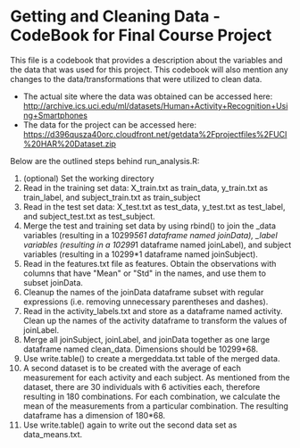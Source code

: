 Getting and Cleaning Data - CodeBook for Final Course Project
====================================================

This file is a codebook that provides a description about the variables and the data that was used for this project. 
This codebook will also mention any changes to the data/transformations that were utilized to clean data. 

* The actual site where the data was obtained can be accessed here: http://archive.ics.uci.edu/ml/datasets/Human+Activity+Recognition+Using+Smartphones
* The data for the project can be accessed here: https://d396qusza40orc.cloudfront.net/getdata%2Fprojectfiles%2FUCI%20HAR%20Dataset.zip 

Below are the outlined steps behind run_analysis.R: 
1. (optional) Set the working directory
2. Read in the training set data: X_train.txt as train_data, y_train.txt as train_label, and subject_train.txt as train_subject 
3. Read in the test set data: X_test.txt as test_data, y_test.txt as test_label, and subject_test.txt as test_subject.
4. Merge the test and training set data by using rbind() to join the _data variables (resulting in a 10299*561 dataframe named  joinData), _label variables (resulting in a 10299*1 dataframe named joinLabel), and subject variables (resulting in a 10299*1 dataframe named joinSubject). 
5. Read in the features.txt file as features. Obtain the observations with columns that have "Mean" or "Std" in the names, and use them to subset joinData.
6. Cleanup the names of the joinData dataframe subset with regular expressions (i.e. removing unnecessary parentheses and dashes).
7. Read in the activity_labels.txt and store as a dataframe named activity. Clean up the names of the activity dataframe to transform the values of joinLabel. 
8. Merge all joinSubject, joinLabel, and joinData together as one large dataframe named clean_data. Dimensions should be 10299*68. 
9. Use write.table() to create a mergeddata.txt table of the merged data. 
10. A second dataset is to be created with the average of each measurement for each activity and each subject. As mentioned from the dataset, there are 30 individuals with 6 activities each, therefore resulting in 180 combinations. For each combination, we calculate the mean of the measurements from a particular combination. The resulting dataframe has a dimension of 180*68. 
11. Use write.table() again to write out the second data set as data_means.txt. 
